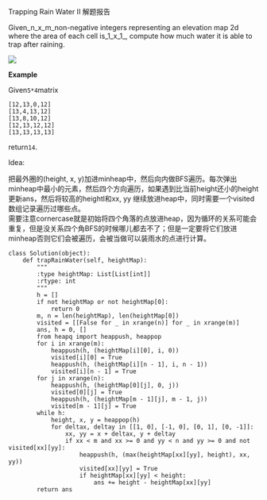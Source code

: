 Trapping Rain Water II 解题报告

Given_n\_x\_m\_non-negative integers representing an elevation map 2d where the area of each cell is\_1\_x\_1_, compute how much water it is able to trap after raining.

![](https://lintcode-media.s3.amazonaws.com/problem/trapping-rain-water-ii.jpg)

**Example**

Given`5*4`matrix

```
[12,13,0,12]
[13,4,13,12]
[13,8,10,12]
[12,13,12,12]
[13,13,13,13]
```

return`14`.

Idea:

把最外圈的\(height, x, y\)加进minheap中，然后向内做BFS遍历。每次弹出minheap中最小的元素，然后四个方向遍历，如果遇到比当前height还小的height更新ans，然后将较高的heightl和xx, yy 继续放进heap中，同时需要一个visited数组记录遍历过哪些点。  
需要注意cornercase就是初始将四个角落的点放进heap，因为循环的关系可能会重复，但是没关系四个角BFS的时候哪儿都去不了；但是一定要将它们放进minheap否则它们会被遍历，会被当做可以装雨水的点进行计算。

```
class Solution(object):
    def trapRainWater(self, heightMap):
        """
        :type heightMap: List[List[int]]
        :rtype: int
        """
        h = []
        if not heightMap or not heightMap[0]:
            return 0
        m, n = len(heightMap), len(heightMap[0])
        visited = [[False for _ in xrange(n)] for _ in xrange(m)]
        ans, h = 0, []
        from heapq import heappush, heappop
        for i in xrange(m):
            heappush(h, (heightMap[i][0], i, 0))
            visited[i][0] = True
            heappush(h, (heightMap[i][n - 1], i, n - 1))
            visited[i][n - 1] = True
        for j in xrange(n):
            heappush(h, (heightMap[0][j], 0, j))
            visited[0][j] = True
            heappush(h, (heightMap[m - 1][j], m - 1, j))
            visited[m - 1][j] = True
        while h:
            height, x, y = heappop(h)
            for deltax, deltay in [[1, 0], [-1, 0], [0, 1], [0, -1]]:
                xx, yy = x + deltax, y + deltay
                if xx < m and xx >= 0 and yy < n and yy >= 0 and not visited[xx][yy]:
                    heappush(h, (max(heightMap[xx][yy], height), xx, yy))
                    visited[xx][yy] = True
                    if heightMap[xx][yy] < height:
                        ans += height - heightMap[xx][yy]
        return ans
```



